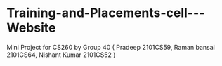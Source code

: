 # Training-and-Placements-cell---Website
Mini Project for CS260 by Group 40 ( Pradeep 2101CS59, Raman bansal 2101CS64, Nishant Kumar 2101CS52 )
